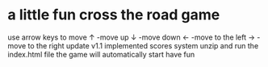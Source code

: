 # a little fun cross the road game
use arrow keys to move
↑ -move up
↓ -move down
← -move to the left
→ -move to the right
update v1.1 implemented scores system
unzip and run the index.html file the game will automatically start
have fun
